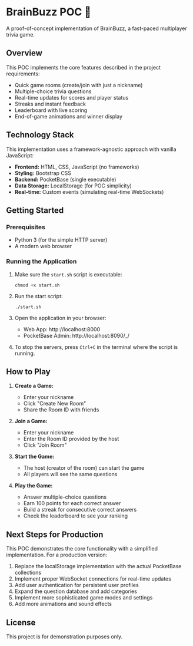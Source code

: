 # BrainBuzz POC 🧠

A proof-of-concept implementation of BrainBuzz, a fast-paced multiplayer trivia game.

## Overview

This POC implements the core features described in the project requirements:
- Quick game rooms (create/join with just a nickname)
- Multiple-choice trivia questions
- Real-time updates for scores and player status
- Streaks and instant feedback
- Leaderboard with live scoring
- End-of-game animations and winner display

## Technology Stack

This implementation uses a framework-agnostic approach with vanilla JavaScript:
- **Frontend:** HTML, CSS, JavaScript (no frameworks)
- **Styling:** Bootstrap CSS
- **Backend:** PocketBase (single executable)
- **Data Storage:** LocalStorage (for POC simplicity)
- **Real-time:** Custom events (simulating real-time WebSockets)

## Getting Started

### Prerequisites
- Python 3 (for the simple HTTP server)
- A modern web browser

### Running the Application

1. Make sure the `start.sh` script is executable:
   ```
   chmod +x start.sh
   ```

2. Run the start script:
   ```
   ./start.sh
   ```

3. Open the application in your browser:
   - Web App: http://localhost:8000
   - PocketBase Admin: http://localhost:8090/_/

4. To stop the servers, press `Ctrl+C` in the terminal where the script is running.

## How to Play

1. **Create a Game:**
   - Enter your nickname
   - Click "Create New Room"
   - Share the Room ID with friends

2. **Join a Game:**
   - Enter your nickname
   - Enter the Room ID provided by the host
   - Click "Join Room"

3. **Start the Game:**
   - The host (creator of the room) can start the game
   - All players will see the same questions

4. **Play the Game:**
   - Answer multiple-choice questions
   - Earn 100 points for each correct answer
   - Build a streak for consecutive correct answers
   - Check the leaderboard to see your ranking

## Next Steps for Production

This POC demonstrates the core functionality with a simplified implementation. For a production version:

1. Replace the localStorage implementation with the actual PocketBase collections
2. Implement proper WebSocket connections for real-time updates
3. Add user authentication for persistent user profiles
4. Expand the question database and add categories
5. Implement more sophisticated game modes and settings
6. Add more animations and sound effects

## License

This project is for demonstration purposes only. 